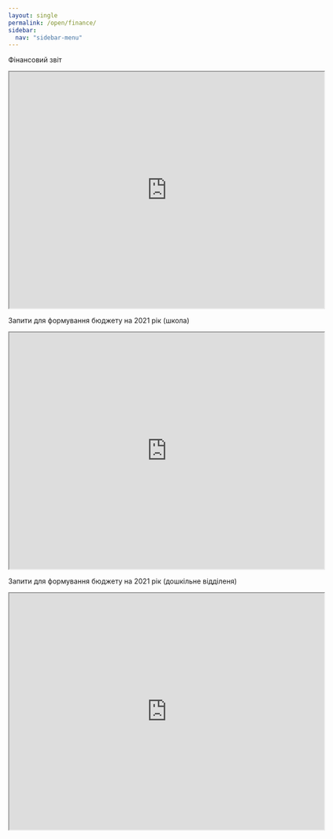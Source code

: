 ```yaml
---
layout: single
permalink: /open/finance/
sidebar:
  nav: "sidebar-menu"
---
```

Фінансовий звіт
<iframe src="https://drive.google.com/file/d/1BaQ63TF2AH1I-rJlVY8Y0jRdHwSPNUpB/preview" width="640" height="480" allow="autoplay"></iframe>


Запити для формування бюджету на 2021 рік (школа)

<iframe src="https://drive.google.com/file/d/1zQZqAGhKWwnu1oHWd0q1KEWYMiMIjbFG/preview" width="640" height="480" allow="autoplay"></iframe>



Запити для формування бюджету на 2021 рік (дошкільне відділеня)

<iframe src="https://drive.google.com/file/d/1itTAkn860HaiyFKtDf3MhrFQDINcHTjx/preview" width="640" height="480" allow="autoplay"></iframe>
